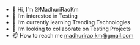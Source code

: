 - 👋 Hi, I’m @MadhuriRaoKm
- 👀 I’m interested in Testing
- 🌱 I’m currently learning Trending Technologies
- 💞️ I’m looking to collaborate on Testing Projects
- 📫 How to reach me madhurirao.km@gmail.com

<!---
MadhuriRaoKm/MadhuriRaoKm is a ✨ special ✨ repository because its `README.md` (this file) appears on your GitHub profile.
You can click the Preview link to take a look at your changes.
--->
